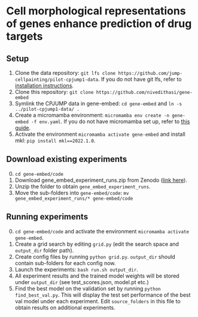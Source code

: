 # Cell morphological representations of genes enhance prediction of drug targets

## Setup
1. Clone the data repository: `git lfs clone https://github.com/jump-cellpainting/pilot-cpjump1-data`. If you do not have git lfs, refer to [installation instructions](https://github.com/git-lfs/git-lfs?tab=readme-ov-file#getting-started).
2. Clone this repository: `git clone https://github.com/nivedithasi/gene-embed`
3. Symlink the CPJUMP data in gene-embed: `cd gene-embed` and `ln -s ../pilot-cpjump1-data/ .`
4. Create a micromamba environment: `micromamba env create -n gene-embed -f env.yaml`. If you do not have micromamba set up, refer to [this guide](https://mamba.readthedocs.io/en/latest/user_guide/micromamba.html).
5. Activate the environment `micromamba activate gene-embed` and install mkl: `pip install mkl==2022.1.0`.

## Download existing experiments
0. `cd gene-embed/code`
1. Download gene_embed_experiment_runs.zip from Zenodo ([link here](https://zenodo.org/records/13984543)).
2. Unzip the folder to obtain `gene_embed_experiment_runs`.
3. Move the sub-folders into `gene-embed/code`: `mv gene_embed_experiment_runs/* gene-embed/code`

## Running experiments
0. `cd gene-embed/code` and activate the environment `micromamba activate gene-embed`.
1. Create a grid search by editing `grid.py` (edit the search space and `output_dir` folder path).
2. Create config files by running `python grid.py`. `output_dir` should contain sub-folders for each config now.
3. Launch the experiments: `bash run.sh output_dir`.
4. All experiment results and the trained model weights will be stored under `output_dir` (see test_scores.json, model.pt etc.)
5. Find the best model on the validation set by running `python find_best_val.py`. This will display the test set performance of the best val model under each experiment. Edit `source_folders` in this file to obtain results on additional experiments.
